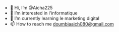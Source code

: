 - 👋 Hi, I’m @Aicha225
- 👀 I’m interested in l'informatique
- 🌱 I’m currently learning le marketing digital
 - 📫 How to reach me doumbiaaich080@gmail.com

<!---
Aicha225/Aicha225 is a ✨ special ✨ repository because its `README.md` (this file) appears on your GitHub profile.
You can click the Preview link to take a look at your changes.
--->
